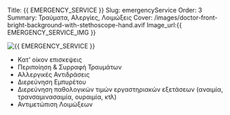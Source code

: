 Title: {{ EMERGENCY_SERVICE }}
Slug: emergencyService
Order: 3
Summary: Τραύματα, Αλεργίες, Λοιμώξεις
Cover: /images/doctor-front-bright-background-with-stethoscope-hand.avif
Image_url:{{ EMERGENCY_SERVICE_IMG }}

<div class="flex-container">
    <div class="flex-item">
        <img src="{{ SITEURL }}/{{ EMERGENCY_SERVICE_IMG }} " alt="{{ EMERGENCY_SERVICE }}" />
    </div>
    <div class="flex-item">
        <ul>
            <li>Κατ' οίκον επισκεψεις </li>       
            <li>Περιποίηση & Συρραφή Τραυμάτων </li>       
            <li>Αλλεργικές Αντιδράσεις</li>       
            <li>Διερεύνηση Εμπυρέτου</li>       
            <li>Διερεύνηση παθολογικών τιμών εργαστηριακών εξετάσεων (αναιμία, τρανσαμινασαιμία, ουραιμία, κτλ)  </li>
            <li>Αντιμετώπιση Λοιμώξεων </li>       
        </ul>
    </div>    
</div>
